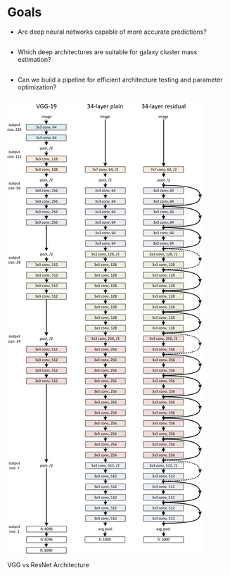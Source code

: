 # Goals
<div class="grid grid-cols-3 justify-center justify-items-center items-start">
<div class="list col-span-2">

* Are deep neural networks capable of more accurate predictions?
* Which deep architectures are suitable for galaxy cluster mass estimation?
* Can we build a pipeline for efficient architecture testing and parameter optimization?
</div>

<div>
  <img src="/images/4-Figure3-1.png" class="max-h-100 shadow-xl" />

<p class="text-sm text-gray-500"> 

VGG vs ResNet Architecture

</p>
</div>

</div>

<style>

  .list li{
    margin-bottom: 1.8rem !important;
  }
</style>
